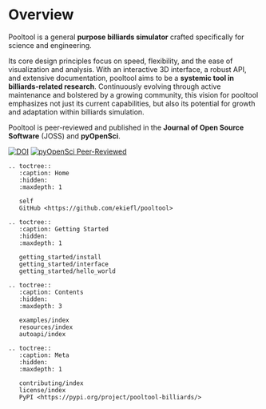 # Overview

Pooltool is a general **purpose billiards simulator** crafted specifically for science and engineering.

Its core design principles focus on speed, flexibility, and the ease of visualization and analysis. With an interactive 3D interface, a robust API, and extensive documentation, pooltool aims to be a **systemic tool in billiards-related research**. Continuously evolving through active maintenance and bolstered by a growing community, this vision for pooltool emphasizes not just its current capabilities, but also its potential for growth and adaptation within billiards simulation.

Pooltool is peer-reviewed and published in the **Journal of Open Source Software** (JOSS) and **pyOpenSci**.

[![DOI](https://joss.theoj.org/papers/10.21105/joss.07301/status.svg)](https://doi.org/10.21105/joss.07301)
[![pyOpenSci Peer-Reviewed](https://pyopensci.org/badges/peer-reviewed.svg)](https://github.com/pyOpenSci/software-review/issues/173)

```{eval-rst}
.. toctree::
   :caption: Home
   :hidden:
   :maxdepth: 1

   self
   GitHub <https://github.com/ekiefl/pooltool>
```

```{eval-rst}
.. toctree::
   :caption: Getting Started
   :hidden:
   :maxdepth: 1

   getting_started/install 
   getting_started/interface
   getting_started/hello_world
```

```{eval-rst}
.. toctree::
   :caption: Contents
   :hidden:
   :maxdepth: 3

   examples/index
   resources/index
   autoapi/index
```

```{eval-rst}
.. toctree::
   :caption: Meta
   :hidden:
   :maxdepth: 1

   contributing/index
   license/index
   PyPI <https://pypi.org/project/pooltool-billiards/>
```
